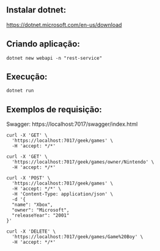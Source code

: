 ## Instalar dotnet:
https://dotnet.microsoft.com/en-us/download

## Criando aplicação:
` dotnet new webapi -n "rest-service" `

## Execução:
` dotnet run `

## Exemplos de requisição:
Swagger: https://localhost:7017/swagger/index.html
```
curl -X 'GET' \
  'https://localhost:7017/geek/games' \
  -H 'accept: */*'
```

```
curl -X 'GET' \
  'https://localhost:7017/geek/games/owner/Nintendo' \
  -H 'accept: */*'
```

```
curl -X 'POST' \
  'https://localhost:7017/geek/games' \
  -H 'accept: */*' \
  -H 'Content-Type: application/json' \
  -d '{
  "name": "Xbox",
  "owner": "Microsoft",
  "releaseYear": "2001"
}'
```

```
curl -X 'DELETE' \
  'https://localhost:7017/geek/games/Game%20Boy' \
  -H 'accept: */*'
```
